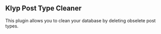 ## Klyp Post Type Cleaner
This plugin allows you to clean your database by deleting obselete post types.